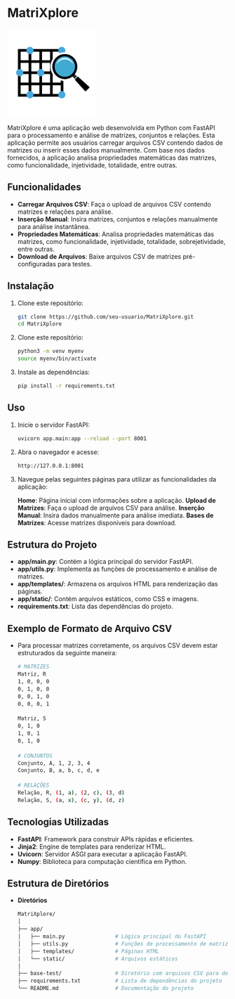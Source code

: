 # MatriXplore

<img src="app/static/img/LOGO.png" alt="MatriXplore Logo" width="200">

MatriXplore é uma aplicação web desenvolvida em Python com FastAPI para o processamento e análise de matrizes, conjuntos e relações. Esta aplicação permite aos usuários carregar arquivos CSV contendo dados de matrizes ou inserir esses dados manualmente. Com base nos dados fornecidos, a aplicação analisa propriedades matemáticas das matrizes, como funcionalidade, injetividade, totalidade, entre outras.

## Funcionalidades

- **Carregar Arquivos CSV**: Faça o upload de arquivos CSV contendo matrizes e relações para análise.
- **Inserção Manual**: Insira matrizes, conjuntos e relações manualmente para análise instantânea.
- **Propriedades Matemáticas**: Analisa propriedades matemáticas das matrizes, como funcionalidade, injetividade, totalidade, sobrejetividade, entre outras.
- **Download de Arquivos**: Baixe arquivos CSV de matrizes pré-configuradas para testes.

## Instalação

1. Clone este repositório:
   ```bash
   git clone https://github.com/seu-usuario/MatriXplore.git
   cd MatriXplore
   ```
2. Clone este repositório:
    ```bash
    python3 -m venv myenv
    source myenv/bin/activate
    ```
3. Instale as dependências:
    ```bash
    pip install -r requirements.txt
    ```
## Uso

1. Inicie o servidor FastAPI:

    ```bash 
    uvicorn app.main:app --reload --port 8001
    ```
2. Abra o navegador e acesse:

    ```bash 
    http://127.0.0.1:8001
    ```
3. Navegue pelas seguintes páginas para utilizar as funcionalidades da aplicação:

    **Home**: Página inicial com informações sobre a aplicação.
    **Upload de Matrizes**: Faça o upload de arquivos CSV para análise.
    **Inserção Manual**: Insira dados manualmente para análise imediata.
    **Bases de Matrizes**: Acesse matrizes disponíveis para download.

## Estrutura do Projeto
-    **app/main.py**: Contém a lógica principal do servidor FastAPI.
-    **app/utils.py**: Implementa as funções de processamento e análise de matrizes.
-    **app/templates/**: Armazena os arquivos HTML para renderização das páginas.
-    **app/static/**: Contém arquivos estáticos, como CSS e imagens.
-    **requirements.txt**: Lista das dependências do projeto.

## Exemplo de Formato de Arquivo CSV

- Para processar matrizes corretamente, os arquivos CSV devem estar estruturados da seguinte maneira:
    
    ```bash
    # MATRIZES
    Matriz, R
    1, 0, 0, 0
    0, 1, 0, 0
    0, 0, 1, 0
    0, 0, 0, 1

    Matriz, S
    0, 1, 0
    1, 0, 1
    0, 1, 0

    # CONJUNTOS
    Conjunto, A, 1, 2, 3, 4
    Conjunto, B, a, b, c, d, e

    # RELAÇÕES
    Relação, R, (1, a), (2, c), (3, d)
    Relação, S, (a, x), (c, y), (d, z)

    ```
## Tecnologias Utilizadas

-    **FastAPI**: Framework para construir APIs rápidas e eficientes.
-    **Jinja2**: Engine de templates para renderizar HTML.
-    **Uvicorn**: Servidor ASGI para executar a aplicação FastAPI.
-    **Numpy**: Biblioteca para computação científica em Python.

## Estrutura de Diretórios
- **Diretórios**
    ```bash
    MatriXplore/
    │
    ├── app/
    │   ├── main.py                # Lógica principal do FastAPI
    │   ├── utils.py               # Funções de processamento de matrizes
    │   ├── templates/             # Páginas HTML
    │   └── static/                # Arquivos estáticos
    │
    ├── base-test/                 # Diretório com arquivos CSV para download
    ├── requirements.txt           # Lista de dependências do projeto
    └── README.md                  # Documentação do projeto

    ```

